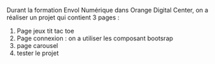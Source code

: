 Durant la formation Envol Numérique dans Orange Digital Center, on a réaliser un projet qui contient 3 pages :
1. Page jeux tit tac toe
2. Page connexion : on a utiliser les composant bootsrap
3. page  carousel
4. tester le projet 
